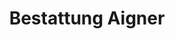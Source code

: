 ---
title: "Bestattung Aigner"
url: /waidhofen-an-der-ybbs/bestattung-aigner/
shop: Bestattungen
---
